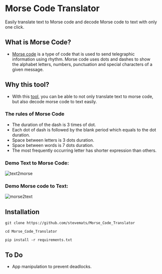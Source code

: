 # Morse Code Translator
Easily translate text to Morse code and decode Morse code to text with only one click.

## What is Morse Code?
- [Morse code](https://en.wikipedia.org/wiki/Morse_code) is a type of code that is used to send telegraphic information using rhythm. Morse code uses dots and dashes to show the alphabet letters, numbers, punctuation and special characters of a given message.

## Why this tool?
- With this [tool](https://github.com/stevemats/Morse_Code_Translator), you can be able to not only translate text to morse code, but also decode morse code to text easily.

### The rules of Morse Code
- The duration of the dash is 3 times of dot.
- Each dot of dash is followed by the blank period which equals to the dot duration.
- Space between letters is 3 dots duration.
- Space between words is 7 dots duration.
- The most frequently occurring letter has shorter expression than others. 

### Demo Text to Morse Code:
![text2morse](https://user-images.githubusercontent.com/30528167/128909322-57c06d5b-1a48-47a0-9962-a08ae5429e34.PNG)

### Demo Morse code to Text:
![morse2text](https://user-images.githubusercontent.com/30528167/128908372-a7687232-68c5-4b0c-b4b4-8969b17331f9.PNG)

## Installation
```
git clone https://github.com/stevemats/Morse_Code_Translator
```

```
cd Morse_Code_Translator
```

```
pip install -r requirements.txt
```

## To Do
- App manipulation to prevent deadlocks.